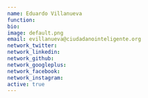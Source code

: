 ```yaml
---
name: Eduardo Villanueva
function:
bio:
image: default.png
email: evillanueva@ciudadanointeligente.org
network_twitter:
network_linkedin:
network_github:
network_googleplus:
network_facebook:
network_instagram:
active: true
---
```

